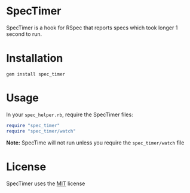 # SpecTimer
SpecTimer is a hook for RSpec that reports specs
which took longer 1 second to run.

# Installation

```
gem install spec_timer
```

# Usage

In your `spec_helper.rb`, require the SpecTimer files:

```ruby
require "spec_timer"
require "spec_timer/watch"
```

**Note:** SpecTime will not run unless you require
the `spec_timer/watch` file

# License
SpecTimer uses the
[MIT](https://opensource.org/licenses/MIT)
license

